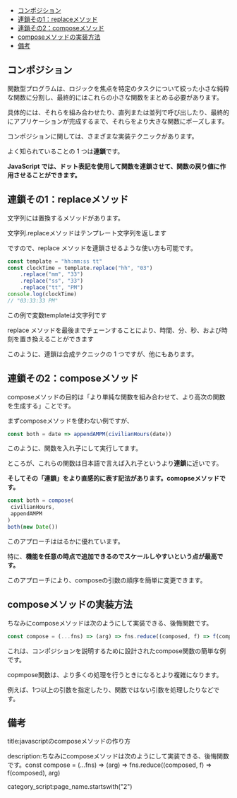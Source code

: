 










- [コンポジション](#コンポジション)
- [連鎖その1：replaceメソッド](#連鎖その1replaceメソッド)
- [連鎖その2：composeメソッド](#連鎖その2composeメソッド)
- [composeメソッドの実装方法](#composeメソッドの実装方法)
- [備考](#備考)


## コンポジション

関数型プログラムは、ロジックを焦点を特定のタスクについて絞った小さな純粋な関数に分割し、最終的にはこれらの小さな関数をまとめる必要があります。

具体的には、それらを組み合わせたり、直列または並列で呼び出したり、最終的にアプリケーションが完成するまで、それらをより大きな関数にポーズします。

コンポジションに関しては、さまざまな実装テクニックがあります。

よく知られていることの 1 つは**連鎖**です。

**JavaScript では、ドット表記を使用して関数を連鎖させて、関数の戻り値に作用させることができます。**


## 連鎖その1：replaceメソッド

文字列には置換するメソッドがあります。 

文字列.replaceメソッドはテンプレート文字列を返します

ですので、replace メソッドを連鎖させるような使い方も可能です。

```js
const template = "hh:mm:ss tt"
const clockTime = template.replace("hh", "03")
    .replace("mm", "33")
    .replace("ss", "33")
    .replace("tt", "PM")
console.log(clockTime)
// "03:33:33 PM"
```

この例で変数templateは文字列です

replace メソッドを最後までチェーンすることにより、時間、分、秒、および時刻を置き換えることができます

このように、連鎖は合成テクニックの 1 つですが、他にもあります。


## 連鎖その2：composeメソッド

composeメソッドの目的は「より単純な関数を組み合わせて、より高次の関数を生成する」ことです。

まずcomposeメソッドを使わない例ですが、

```js
const both = date => appendAMPM(civilianHours(date))
```

このように、関数を入れ子にして実行してます。

ところが、これらの関数は日本語で言えば入れ子というより**連鎖**に近いです。

**そしてその「連鎖」をより直感的に表す記法があります。comopseメソッドです。**

```js
const both = compose(
 civilianHours,
 appendAMPM
)
both(new Date())
```

このアプローチははるかに優れています。

特に、**機能を任意の時点で追加できるのでスケールしやすいという点が最高です。**

このアプローチにより、composeの引数の順序を簡単に変更できます。


## composeメソッドの実装方法

ちなみにcomposeメソッドは次のようにして実装できる、後悔関数です。

```js
const compose = (...fns) => (arg) => fns.reduce((composed, f) => f(composed), arg) 
```

これは、コンポジションを説明するために設計されたcompose関数の簡単な例です。

copmpose関数は、より多くの処理を行うときになるとより複雑になります。

例えば、1つ以上の引数を指定したり、関数ではない引数を処理したりなどです。



## 備考

title:javascriptのcomposeメソッドの作り方

description:ちなみにcomposeメソッドは次のようにして実装できる、後悔関数です。const compose = (...fns) => (arg) => fns.reduce((composed, f) => f(composed), arg) 



category_script:page_name.startswith("2")